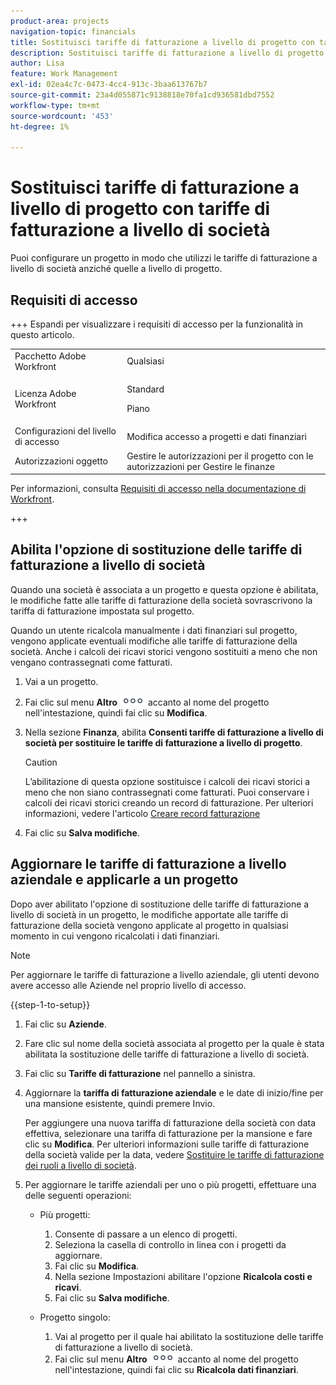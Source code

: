 ```yaml
---
product-area: projects
navigation-topic: financials
title: Sostituisci tariffe di fatturazione a livello di progetto con tariffe di fatturazione a livello di società
description: Sostituisci tariffe di fatturazione a livello di progetto con tariffe di fatturazione a livello di società
author: Lisa
feature: Work Management
exl-id: 02ea4c7c-0473-4cc4-913c-3baa613767b7
source-git-commit: 23a4d055871c9138818e70fa1cd936581dbd7552
workflow-type: tm+mt
source-wordcount: '453'
ht-degree: 1%

---
```


# Sostituisci tariffe di fatturazione a livello di progetto con tariffe di fatturazione a livello di società

<!--
<p data-mc-conditions="QuicksilverOrClassic.Draft mode">(NOTE: THIS IS LINKED TO THE UI IN THE EDIT PROJECT MODAL)</p>
-->

Puoi configurare un progetto in modo che utilizzi le tariffe di fatturazione a livello di società anziché quelle a livello di progetto.

## Requisiti di accesso

+++ Espandi per visualizzare i requisiti di accesso per la funzionalità in questo articolo.

<table style="table-layout:auto"> 
 <col> 
 <col> 
 <tbody> 
  <tr> 
   <td>Pacchetto Adobe Workfront</td> 
   <td>Qualsiasi</td> 
  </tr> 
  <tr> 
   <td>Licenza Adobe Workfront</td> 
   <td>
   <p>Standard</p>
   <p>Piano</p></td> 
  </tr> 
  <tr> 
   <td>Configurazioni del livello di accesso</td> 
   <td>Modifica accesso a progetti e dati finanziari</td> 
  </tr> 
  <tr> 
   <td>Autorizzazioni oggetto</td> 
   <td>Gestire le autorizzazioni per il progetto con le autorizzazioni per Gestire le finanze</td> 
  </tr> 
 </tbody> 
</table>

Per informazioni, consulta [Requisiti di accesso nella documentazione di Workfront](/help/quicksilver/administration-and-setup/add-users/access-levels-and-object-permissions/access-level-requirements-in-documentation.md).

+++

## Abilita l&#39;opzione di sostituzione delle tariffe di fatturazione a livello di società

Quando una società è associata a un progetto e questa opzione è abilitata, le modifiche fatte alle tariffe di fatturazione della società sovrascrivono la tariffa di fatturazione impostata sul progetto.

Quando un utente ricalcola manualmente i dati finanziari sul progetto, vengono applicate eventuali modifiche alle tariffe di fatturazione della società. Anche i calcoli dei ricavi storici vengono sostituiti a meno che non vengano contrassegnati come fatturati.

1. Vai a un progetto.
1. Fai clic sul menu **Altro** ![Altro menu](assets/qs-more-icon-on-an-object.png) accanto al nome del progetto nell&#39;intestazione, quindi fai clic su **Modifica**.
1. Nella sezione **Finanza**, abilita **Consenti tariffe di fatturazione a livello di società per sostituire le tariffe di fatturazione a livello di progetto**.

   >[!CAUTION]
   >
   >L’abilitazione di questa opzione sostituisce i calcoli dei ricavi storici a meno che non siano contrassegnati come fatturati. Puoi conservare i calcoli dei ricavi storici creando un record di fatturazione. Per ulteriori informazioni, vedere l&#39;articolo [Creare record fatturazione](../../../manage-work/projects/project-finances/create-billing-records.md)

1. Fai clic su **Salva modifiche**.

## Aggiornare le tariffe di fatturazione a livello aziendale e applicarle a un progetto

Dopo aver abilitato l&#39;opzione di sostituzione delle tariffe di fatturazione a livello di società in un progetto, le modifiche apportate alle tariffe di fatturazione della società vengono applicate al progetto in qualsiasi momento in cui vengono ricalcolati i dati finanziari.

>[!NOTE]
>
>Per aggiornare le tariffe di fatturazione a livello aziendale, gli utenti devono avere accesso alle Aziende nel proprio livello di accesso.

{{step-1-to-setup}}

1. Fai clic su **Aziende**.
1. Fare clic sul nome della società associata al progetto per la quale è stata abilitata la sostituzione delle tariffe di fatturazione a livello di società.
1. Fai clic su **Tariffe di fatturazione** nel pannello a sinistra.
1. Aggiornare la **tariffa di fatturazione aziendale** e le date di inizio/fine per una mansione esistente, quindi premere Invio.

   Per aggiungere una nuova tariffa di fatturazione della società con data effettiva, selezionare una tariffa di fatturazione per la mansione e fare clic su **Modifica**. Per ulteriori informazioni sulle tariffe di fatturazione della società valide per la data, vedere [Sostituire le tariffe di fatturazione dei ruoli a livello di società](/help/quicksilver/administration-and-setup/set-up-workfront/organizational-setup/override-job-role-billing-rates-company-level.md).

1. Per aggiornare le tariffe aziendali per uno o più progetti, effettuare una delle seguenti operazioni:

   * Più progetti:

      1. Consente di passare a un elenco di progetti.
      1. Seleziona la casella di controllo in linea con i progetti da aggiornare.
      1. Fai clic su **Modifica**.
      1. Nella sezione Impostazioni abilitare l&#39;opzione **Ricalcola costi e ricavi**.
      1. Fai clic su **Salva modifiche**.

   * Progetto singolo:

      1. Vai al progetto per il quale hai abilitato la sostituzione delle tariffe di fatturazione a livello di società.
      1. Fai clic sul menu **Altro** ![Altro menu](assets/qs-more-icon-on-an-object.png) accanto al nome del progetto nell&#39;intestazione, quindi fai clic su **Ricalcola dati finanziari**.
